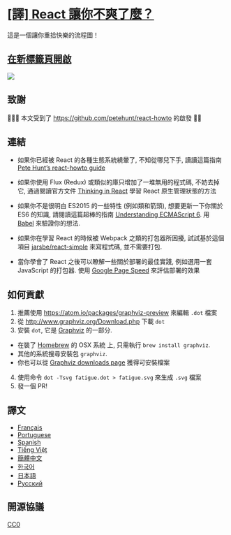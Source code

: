 # [[譯] React 讓你不爽了麼？](https://github.com/gaearon/react-makes-you-sad)
這是一個讓你重拾快樂的流程圖！

## <a href='https://cdn.rawgit.com/wyvernnot/react-makes-you-sad/master/fatigue.svg' target='_blank'>在新標籤頁開啟</a>

<img src='https://cdn.rawgit.com/wyvernnot/react-makes-you-sad/master/fatigue.svg'>

## 致謝

本文受到了 https://github.com/petehunt/react-howto 的啟發

## 連結

* 如果你已經被 React 的各種生態系統繞暈了, 不知從哪兒下手, 讀讀這篇指南
<a href="https://github.com/petehunt/react-howto" target="_blank">Pete Hunt’s react-howto guide</a>

* 如果你使用 Flux (Redux) 或類似的庫只增加了一堆無用的程式碼, 不妨去掉它, 通過閱讀官方文件
<a href="https://facebook.github.io/react/docs/thinking-in-react.html" target="_blank">Thinking in React</a>
學習 React 原生管理狀態的方法

* 如果你不是很明白 ES2015 的一些特性 (例如類和箭頭), 想要更新一下你關於 ES6 的知識, 請閱讀這篇超棒的指南
<a href="https://leanpub.com/understandinges6/read" target="_blank">Understanding ECMAScript 6</a>.
用 <a href="https://babeljs.io/repl/" target="_blank">Babel</a> 來驗證你的想法.

* 如果你在學習 React 的時候被 Webpack 之類的打包器所困擾, 試試基於這個項目
<a href="https://github.com/jarsbe/react-simple" target="_blank">jarsbe/react-simple</a>
來寫程式碼, 並不需要打包.

* 當你學會了 React 之後可以瞭解一些關於部署的最佳實踐, 例如選用一套 JavaScript 的打包器.
使用 <a href="https://developers.google.com/speed/pagespeed/">Google Page Speed</a> 來評估部署的效果

## 如何貢獻

1. 推薦使用 https://atom.io/packages/graphviz-preview 來編輯 `.dot` 檔案
2. 從 http://www.graphviz.org/Download.php 下載 `dot`
3. 安裝 `dot`, 它是 [Graphviz](http://www.graphviz.org/) 的一部分.
  * 在裝了 [Homebrew](http://www.brew.sh) 的 OSX 系統 上, 只需執行 `brew install graphviz`.
  * 其他的系統搜尋安裝包 `graphviz`.
  * 你也可以從 [Graphviz downloads page](http://www.graphviz.org/Download.php) 獲得可安裝檔案
4. 使用命令 `dot -Tsvg fatigue.dot > fatigue.svg` 來生成 `.svg` 檔案
5. 發一個 PR!

## 譯文

- [Français](https://github.com/matteodelabre/react-vous-rend-triste)
- [Portuguese](https://github.com/brunogenaro/react-makes-you-sad)
- [Spanish](https://github.com/jvalen/react-makes-you-sad)
- [Tiếng Việt](https://github.com/petehouston/react-makes-you-sad)
- [簡體中文](https://github.com/wyvernnot/react-makes-you-sad)
- [한국어](https://github.com/ehrudxo/react-makes-you-sad)
- [日本語](https://github.com/kuy/react-makes-you-sad)
- [Русский](https://github.com/Sacret/react-makes-you-sad)

## 開源協議

[CC0](https://wiki.creativecommons.org/wiki/CC0)
